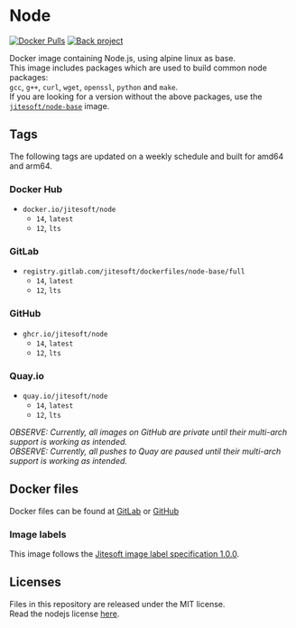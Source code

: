 # Node

[![Docker Pulls](https://img.shields.io/docker/pulls/jitesoft/node.svg)](hhttps://hub.docker.com/r/jitesoft/node)
[![Back project](https://img.shields.io/badge/Open%20Collective-Tip%20the%20devs!-blue.svg)](https://opencollective.com/jitesoft-open-source)

Docker image containing Node.js, using alpine linux as base.  
This image includes packages which are used to build common node packages:  
`gcc`, `g++`, `curl`, `wget`, `openssl`, `python` and `make`.  
If you are looking for a version without the above packages, use the [`jitesoft/node-base`](https://hub.docker.com/repository/docker/jitesoft/node-base) image.

## Tags

The following tags are updated on a weekly schedule and built for amd64 and arm64.

### Docker Hub

* `docker.io/jitesoft/node`
    * `14`, `latest`
    * `12`, `lts`

### GitLab

* `registry.gitlab.com/jitesoft/dockerfiles/node-base/full`
    * `14`, `latest`
    * `12`, `lts`

### GitHub

* `ghcr.io/jitesoft/node`
    * `14`, `latest`
    * `12`, `lts`
    
### Quay.io

* `quay.io/jitesoft/node`
    * `14`, `latest`
    * `12`, `lts`

_OBSERVE: Currently, all images on GitHub are private until their multi-arch support is working as intended._  
_OBSERVE: Currently, all pushes to Quay are paused until their multi-arch support is working as intended._  

## Docker files

Docker files can be found at  [GitLab](https://gitlab.com/jitesoft/dockerfiles/node-base) or [GitHub](https://github.com/jitesoft/docker-node-base)

### Image labels

This image follows the [Jitesoft image label specification 1.0.0](https://gitlab.com/snippets/1866155).

## Licenses

Files in this repository are released under the MIT license.  
Read the nodejs license [here](https://github.com/nodejs/node/blob/master/LICENSE).
